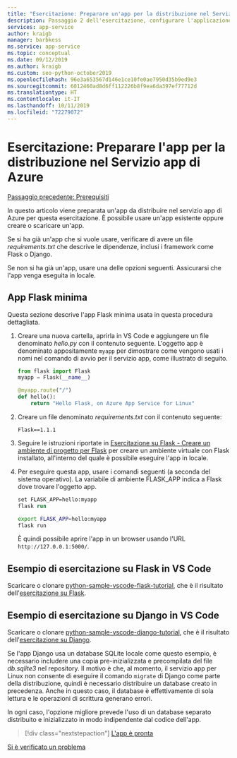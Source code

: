 ```yaml
---
title: "Esercitazione: Preparare un'app per la distribuzione nel Servizio app Azure in Linux da Visual Studio Code"
description: Passaggio 2 dell'esercitazione, configurare l'applicazione
services: app-service
author: kraigb
manager: barbkess
ms.service: app-service
ms.topic: conceptual
ms.date: 09/12/2019
ms.author: kraigb
ms.custom: seo-python-october2019
ms.openlocfilehash: 96e3a653567d146e1ce10fe0ae7950d35b9ed9e3
ms.sourcegitcommit: 6012460ad8d6ff112226b8f9ea6da397ef77712d
ms.translationtype: HT
ms.contentlocale: it-IT
ms.lasthandoff: 10/11/2019
ms.locfileid: "72279072"
---
```

# <a name="tutorial-prepare-your-app-for-deployment-to-azure-app-service"></a>Esercitazione: Preparare l'app per la distribuzione nel Servizio app di Azure

[Passaggio precedente: Prerequisiti](tutorial-deploy-app-service-on-linux-01.md)

In questo articolo viene preparata un'app da distribuire nel servizio app di Azure per questa esercitazione. È possibile usare un'app esistente oppure creare o scaricare un'app.

Se si ha già un'app che si vuole usare, verificare di avere un file *requirements.txt* che descrive le dipendenze, inclusi i framework come Flask o Django.

Se non si ha già un'app, usare una delle opzioni seguenti. Assicurarsi che l'app venga eseguita in locale.

## <a name="minimal-flask-app"></a>App Flask minima

Questa sezione descrive l'app Flask minima usata in questa procedura dettagliata.

1. Creare una nuova cartella, aprirla in VS Code e aggiungere un file denominato *hello.py* con il contenuto seguente. L'oggetto app è denominato appositamente `myapp` per dimostrare come vengono usati i nomi nel comando di avvio per il servizio app, come illustrato di seguito.

    ```python
    from flask import Flask
    myapp = Flask(__name__)

    @myapp.route("/")
    def hello():
        return "Hello Flask, on Azure App Service for Linux"
    ```

1. Creare un file denominato *requirements.txt* con il contenuto seguente:

    ```text
    Flask==1.1.1
    ```

1. Seguire le istruzioni riportate in [Esercitazione su Flask - Creare un ambiente di progetto per Flask](https://code.visualstudio.com/docs/python/tutorial-flask#create-a-project-environment-for-flask) per creare un ambiente virtuale con Flask installato, all'interno del quale è possibile eseguire l'app in locale.

1. Per eseguire questa app, usare i comandi seguenti (a seconda del sistema operativo). La variabile di ambiente FLASK_APP indica a Flask dove trovare l'oggetto app.

    ```ps
    set FLASK_APP=hello:myapp
    flask run
    ```

    ```bash
    export FLASK_APP=hello:myapp
    flask run
    ```

    È quindi possibile aprire l'app in un browser usando l'URL `http://127.0.0.1:5000/`.

## <a name="vs-code-flask-tutorial-sample"></a>Esempio di esercitazione su Flask in VS Code

Scaricare o clonare [python-sample-vscode-flask-tutorial](https://github.com/Microsoft/python-sample-vscode-flask-tutorial), che è il risultato dell'[esercitazione su Flask](https://code.visualstudio.com/docs/python/tutorial-flask).

## <a name="vs-code-django-tutorial-sample"></a>Esempio di esercitazione su Django in VS Code

Scaricare o clonare [python-sample-vscode-django-tutorial](https://github.com/Microsoft/python-sample-vscode-django-tutorial), che è il risultato dell'[esercitazione su Django](https://code.visualstudio.com/docs/python/tutorial-django).

Se l'app Django usa un database SQLite locale come questo esempio, è necessario includere una copia pre-inizializzata e precompilata del file *db.sqlite3* nel repository. Il motivo è che, al momento, il servizio app per Linux non consente di eseguire il comando `migrate` di Django come parte della distribuzione, quindi è necessario distribuire un database creato in precedenza. Anche in questo caso, il database è effettivamente di sola lettura e le operazioni di scrittura generano errori.

In ogni caso, l'opzione migliore prevede l'uso di un database separato distribuito e inizializzato in modo indipendente dal codice dell'app.

> [!div class="nextstepaction"]
> [L'app è pronta](tutorial-deploy-app-service-on-linux-03.md)

[Si è verificato un problema](https://www.research.net/r/PWZWZ52?tutorial=vscode-appservice-python&step=02-prepare-app)
